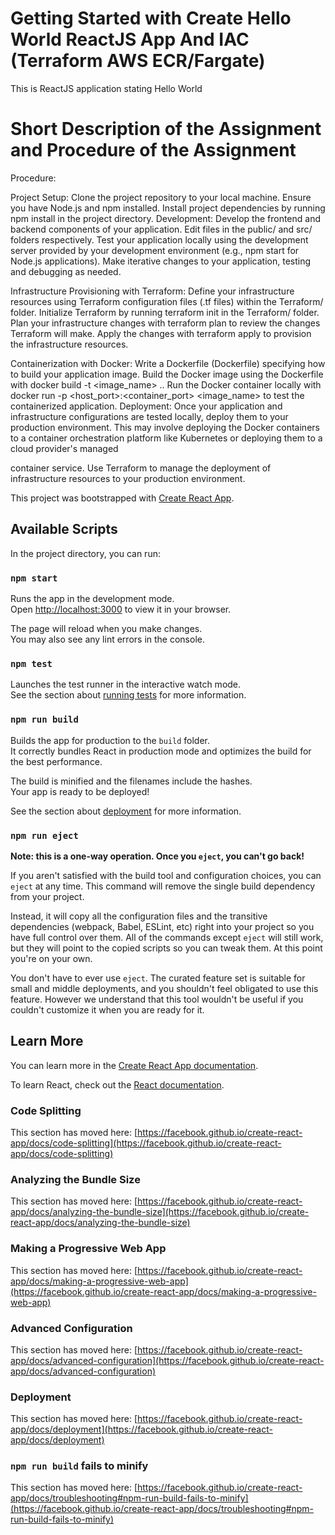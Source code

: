 # Getting Started with Create Hello World ReactJS App And IAC (Terraform AWS ECR/Fargate)
This is ReactJS application stating Hello World

# Short Description of the Assignment and Procedure of the Assignment
Procedure:

Project Setup:
        Clone the project repository to your local machine.
        Ensure you have Node.js and npm installed.
        Install project dependencies by running npm install in the project directory.
Development:
        Develop the frontend and backend components of your application. Edit files in the public/ and src/ folders respectively.
        Test your application locally using the development server provided by your development environment (e.g., npm start for Node.js applications).
        Make iterative changes to your application, testing and debugging as needed.

Infrastructure Provisioning with Terraform:
        Define your infrastructure resources using Terraform configuration files (.tf files) within the Terraform/ folder.
        Initialize Terraform by running terraform init in the Terraform/ folder.
        Plan your infrastructure changes with terraform plan to review the changes Terraform will make.
        Apply the changes with terraform apply to provision the infrastructure resources.

Containerization with Docker:
        Write a Dockerfile (Dockerfile) specifying how to build your application image.
        Build the Docker image using the Dockerfile with docker build -t <image_name> ..
        Run the Docker container locally with docker run -p <host_port>:<container_port> <image_name> to test the containerized application.
Deployment:
        Once your application and infrastructure configurations are tested locally, deploy them to your production environment.
        This may involve deploying the Docker containers to a container orchestration platform like Kubernetes or deploying them to a cloud provider's managed 
        
container service.
        Use Terraform to manage the deployment of infrastructure resources to your production environment.


This project was bootstrapped with [Create React App](https://github.com/facebook/create-react-app).

## Available Scripts

In the project directory, you can run:

### `npm start`

Runs the app in the development mode.\
Open [http://localhost:3000](http://localhost:3000) to view it in your browser.

The page will reload when you make changes.\
You may also see any lint errors in the console.

### `npm test`

Launches the test runner in the interactive watch mode.\
See the section about [running tests](https://facebook.github.io/create-react-app/docs/running-tests) for more information.

### `npm run build`

Builds the app for production to the `build` folder.\
It correctly bundles React in production mode and optimizes the build for the best performance.

The build is minified and the filenames include the hashes.\
Your app is ready to be deployed!

See the section about [deployment](https://facebook.github.io/create-react-app/docs/deployment) for more information.

### `npm run eject`

**Note: this is a one-way operation. Once you `eject`, you can't go back!**

If you aren't satisfied with the build tool and configuration choices, you can `eject` at any time. This command will remove the single build dependency from your project.

Instead, it will copy all the configuration files and the transitive dependencies (webpack, Babel, ESLint, etc) right into your project so you have full control over them. All of the commands except `eject` will still work, but they will point to the copied scripts so you can tweak them. At this point you're on your own.

You don't have to ever use `eject`. The curated feature set is suitable for small and middle deployments, and you shouldn't feel obligated to use this feature. However we understand that this tool wouldn't be useful if you couldn't customize it when you are ready for it.

## Learn More

You can learn more in the [Create React App documentation](https://facebook.github.io/create-react-app/docs/getting-started).

To learn React, check out the [React documentation](https://reactjs.org/).

### Code Splitting

This section has moved here: [https://facebook.github.io/create-react-app/docs/code-splitting](https://facebook.github.io/create-react-app/docs/code-splitting)

### Analyzing the Bundle Size

This section has moved here: [https://facebook.github.io/create-react-app/docs/analyzing-the-bundle-size](https://facebook.github.io/create-react-app/docs/analyzing-the-bundle-size)

### Making a Progressive Web App

This section has moved here: [https://facebook.github.io/create-react-app/docs/making-a-progressive-web-app](https://facebook.github.io/create-react-app/docs/making-a-progressive-web-app)

### Advanced Configuration

This section has moved here: [https://facebook.github.io/create-react-app/docs/advanced-configuration](https://facebook.github.io/create-react-app/docs/advanced-configuration)

### Deployment

This section has moved here: [https://facebook.github.io/create-react-app/docs/deployment](https://facebook.github.io/create-react-app/docs/deployment)

### `npm run build` fails to minify

This section has moved here: [https://facebook.github.io/create-react-app/docs/troubleshooting#npm-run-build-fails-to-minify](https://facebook.github.io/create-react-app/docs/troubleshooting#npm-run-build-fails-to-minify)
